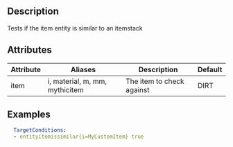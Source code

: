 ## Description
Tests if the item entity is similar to an itemstack


## Attributes
| Attribute | Aliases   | Description                                                          | Default |
|-----------|-----------|----------------------------------------------------------------------|---------|
| item      | i, material, m, mm, mythicitem | The item to check against                       | DIRT    |


## Examples
```yaml
  TargetConditions:
  - entityitemissimilar{i=MyCustomItem} true
```